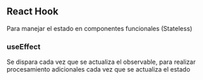
## React Hook
Para manejar el estado en componentes funcionales (Stateless)

### useEffect

Se dispara cada vez que se actualiza el observable, para realizar procesamiento adicionales cada vez que se actualiza el estado